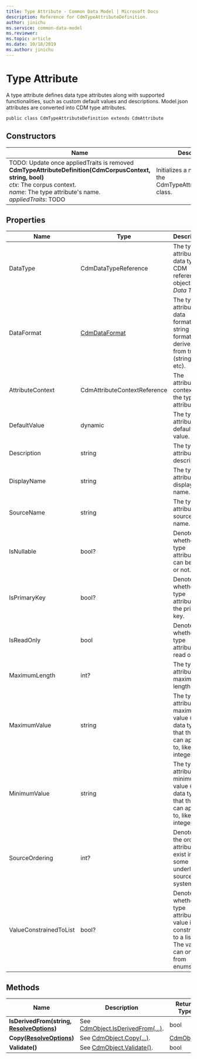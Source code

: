 ```yaml
---
title: Type Attribute - Common Data Model | Microsoft Docs
description: Reference for CdmTypeAttributeDefinition.
author: jinichu
ms.service: common-data-model
ms.reviewer: 
ms.topic: article
ms.date: 10/18/2019
ms.author: jinichu
---
```


# Type Attribute

A type attribute defines data type attributes along with supported functionalities, such as custom default values and descriptions. Model.json attributes are converted into CDM type attributes.

```
public class CdmTypeAttributeDefinition extends CdmAttribute
```

## Constructors
|Name|Description|
|---|---|
|TODO: Update once appliedTraits is removed<br/>**CdmTypeAttributeDefinition(CdmCorpusContext, string, bool)**<br/>*ctx*: The corpus context.<br/>*name*: The type attribute's name.<br/>*appliedTraits*: TODO|Initializes a new instance of the CdmTypeAttributeDefinition class.|

## Properties
|Name|Type|Description|
|---|---|---|
|DataType|CdmDataTypeReference|The type attribute's data type, a CDM reference object (see *Data Type*).|
|DataFormat|[CdmDataFormat](dataformat.md)|The type attribute's data format, in a string format derived from traits (string, int, etc).|
|AttributeContext|CdmAttributeContextReference |The attribute context of the type attribute.|
|DefaultValue|dynamic|The type attribute's default value.|
|Description|string|The type attribute's description.|
|DisplayName|string|The type attribute's display name.|
|SourceName|string|The type attribute's source name.|
|IsNullable|bool?|Denotes whether the type attribute can be null or not.|
|IsPrimaryKey|bool?|Denotes whether the type attribute is the primary key.|
|IsReadOnly|bool|Denotes whether the type attribute is read only.|
|MaximumLength|int?|The type attribute's maximum length.|
|MaximumValue|string|The type attribute's maximum value (for data types that this can apply to, like integers).|
|MinimumValue|string|The type attribute's minimum value (for data types that this can apply to, like integers).|
|SourceOrdering|int?|Denotes the order attributes exist in some underlying source system.|
|ValueConstrainedToList|bool?|Denotes whether the type attribute's value is constrained to a list. The values can only be from enums.|

## Methods
|Name|Description|Return Type|
|---|---|---|
|**IsDerivedFrom(string, [ResolveOptions](../utilities/resolveoptions.md))**|See [CdmObject.IsDerivedFrom(...)](cdmobject.md#methods).|bool|
|**Copy([ResolveOptions](../utilities/resolveoptions.md))**|See [CdmObject.Copy(...)](cdmobject.md#methods).|[CdmObject](cdmobject.md)|
|**Validate()**|See [CdmObject.Validate()](cdmobject.md#methods).|bool|

